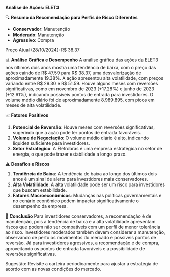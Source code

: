 **Análise de Ações: ELET3**

🔍 **Resumo da Recomendação para Perfis de Risco Diferentes**
- **Conservador**: Manutenção
- **Moderado**: Manutenção
- **Agressivo**: Compra

Preço Atual (28/10/2024): R$ 38.37

📊 **Análise Gráfica e Desempenho**
A análise gráfica das ações da ELET3 nos últimos dois anos mostra uma tendência de baixa, com o preço das ações caindo de R$ 47.59 para R$ 38.37, uma desvalorização de aproximadamente 19.38%. A ação apresentou alta volatilidade, com preços variando entre R$ 29.30 e R$ 51.59. Houve alguns meses com reversões significativas, como em novembro de 2023 (+17.28%) e junho de 2023 (+12.61%), indicando possíveis pontos de entrada para investidores. O volume médio diário foi de aproximadamente 8.989.895, com picos em meses de alta volatilidade.

📈 **Fatores Positivos**
1. **Potencial de Reversão**: Houve meses com reversões significativas, sugerindo que a ação pode ter pontos de entrada favoráveis.
2. **Volume de Negociação**: O volume médio diário é alto, indicando liquidez suficiente para investidores.
3. **Setor Estratégico**: A Eletrobras é uma empresa estratégica no setor de energia, o que pode trazer estabilidade a longo prazo.

⚠️ **Desafios e Riscos**
1. **Tendência de Baixa**: A tendência de baixa ao longo dos últimos dois anos é um sinal de alerta para investidores mais conservadores.
2. **Alta Volatilidade**: A alta volatilidade pode ser um risco para investidores que buscam estabilidade.
3. **Fatores Macroeconômicos**: Mudanças nas políticas governamentais e no cenário econômico podem impactar significativamente o desempenho da empresa.

📌 **Conclusão**
Para investidores conservadores, a recomendação é de manutenção, pois a tendência de baixa e a alta volatilidade apresentam riscos que podem não ser compatíveis com um perfil de menor tolerância ao risco. Investidores moderados também devem considerar a manutenção, observando de perto os movimentos do mercado e possíveis pontos de reversão. Já para investidores agressivos, a recomendação é de compra, aproveitando os pontos de entrada favoráveis e a possibilidade de reversões significativas.

Sugestão: Revisite a carteira periodicamente para ajustar a estratégia de acordo com as novas condições do mercado.